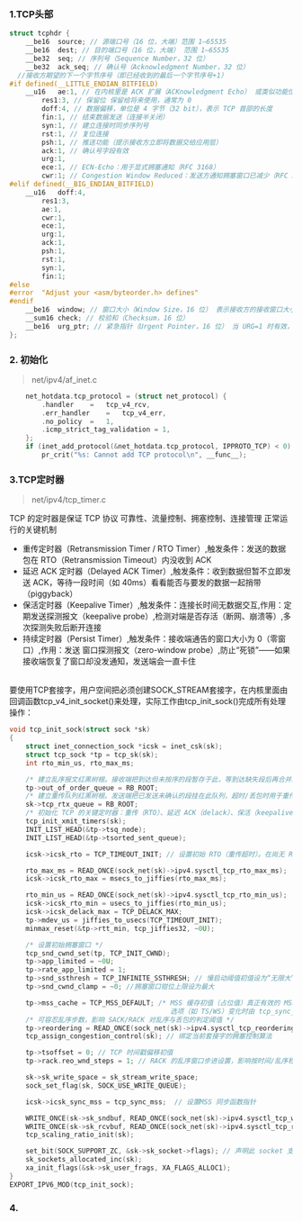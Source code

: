 ### 1.TCP头部
> 
```c
struct tcphdr {
	__be16	source; // 源端口号（16 位，大端）范围 1–65535
	__be16	dest; // 目的端口号（16 位，大端） 范围 1–65535
	__be32	seq; // 序列号（Sequence Number，32 位）
	__be32	ack_seq; // 确认号（Acknowledgment Number，32 位）
  //接收方期望的下一个字节序号（即已经收到的最后一个字节序号+1）
#if defined(__LITTLE_ENDIAN_BITFIELD)
	__u16	ae:1, // 在内核里是 ACK 扩展（ACKnowledgment Echo） 或类似功能位
		res1:3, // 保留位 保留给将来使用，通常为 0
		doff:4, // 数据偏移，单位是 4 字节（32 bit），表示 TCP 首部的长度
		fin:1, // 结束数据发送（连接半关闭）
		syn:1, // 建立连接时同步序列号
		rst:1, // 复位连接
		psh:1, // 推送功能（提示接收方立即将数据交给应用层）
		ack:1, // 确认号字段有效
		urg:1,
		ece:1, // ECN-Echo：用于显式拥塞通知（RFC 3168）
		cwr:1; // Congestion Window Reduced：发送方通知拥塞窗口已减少（RFC 3168）
#elif defined(__BIG_ENDIAN_BITFIELD)
	__u16	doff:4,
		res1:3,
		ae:1,
		cwr:1,
		ece:1,
		urg:1,
		ack:1,
		psh:1,
		rst:1,
		syn:1,
		fin:1;
#else
#error	"Adjust your <asm/byteorder.h> defines"
#endif
	__be16	window; // 窗口大小（Window Size，16 位） 表示接收方的接收窗口大小（单位是字节）
	__sum16	check; // 校验和（Checksum，16 位）
	__be16	urg_ptr; // 紧急指针（Urgent Pointer，16 位） 当 URG=1 时有效，表示紧急数据在数据流中的位置
};
```
### 2. 初始化
> net/ipv4/af_inet.c
```c
	net_hotdata.tcp_protocol = (struct net_protocol) {
		.handler	=	tcp_v4_rcv,
		.err_handler	=	tcp_v4_err,
		.no_policy	=	1,
		.icmp_strict_tag_validation = 1,
	};
	if (inet_add_protocol(&net_hotdata.tcp_protocol, IPPROTO_TCP) < 0)
		pr_crit("%s: Cannot add TCP protocol\n", __func__);
```
### 3.TCP定时器
> net/ipv4/tcp_timer.c <br>

TCP 的定时器是保证 TCP 协议 可靠性、流量控制、拥塞控制、连接管理 正常运行的关键机制
- 重传定时器（Retransmission Timer / RTO Timer）,触发条件：发送的数据包在 RTO（Retransmission Timeout）内没收到 ACK
- 延迟 ACK 定时器（Delayed ACK Timer）,触发条件：收到数据但暂不立即发送 ACK，等待一段时间（如 40ms）看看能否与要发的数据一起捎带（piggyback）
- 保活定时器（Keepalive Timer）,触发条件：连接长时间无数据交互,作用：定期发送探测报文（keepalive probe）,检测对端是否存活（断网、崩溃等）,多次探测失败后断开连接
- 持续定时器（Persist Timer）,触发条件：接收端通告的窗口大小为 0（零窗口）,作用：发送 窗口探测报文（zero-window probe）,防止“死锁”——如果接收端恢复了窗口却没发通知，发送端会一直卡住
<br>
要使用TCP套接字，用户空间把必须创建SOCK_STREAM套接字，在内核里面由回调函数tcp_v4_init_socket()来处理，实际工作由tcp_init_sock()完成所有处理操作：

```c
void tcp_init_sock(struct sock *sk)
{
	struct inet_connection_sock *icsk = inet_csk(sk);
	struct tcp_sock *tp = tcp_sk(sk);
	int rto_min_us, rto_max_ms;

	/* 建立乱序报文红黑树根。接收端把到达但未按序的段暂存于此，等到达缺失段后再合并上交 */
	tp->out_of_order_queue = RB_ROOT;
	/* 建立重传队列红黑树根。发送端把已发送未确认的段挂在此队列，超时/丢包时用于重传与 SACK/RACK 判定 */
	sk->tcp_rtx_queue = RB_ROOT;
	/* 初始化 TCP 的关键定时器：重传（RTO）、延迟 ACK（delack）、保活（keepalive）等。定时器驱动可靠性与状态机推进 */
	tcp_init_xmit_timers(sk);
	INIT_LIST_HEAD(&tp->tsq_node);
	INIT_LIST_HEAD(&tp->tsorted_sent_queue);

	icsk->icsk_rto = TCP_TIMEOUT_INIT; // 设置初始 RTO（重传超时）。在尚无 RTT 样本时使用一个保守初值

	rto_max_ms = READ_ONCE(sock_net(sk)->ipv4.sysctl_tcp_rto_max_ms);
	icsk->icsk_rto_max = msecs_to_jiffies(rto_max_ms);

	rto_min_us = READ_ONCE(sock_net(sk)->ipv4.sysctl_tcp_rto_min_us);
	icsk->icsk_rto_min = usecs_to_jiffies(rto_min_us);
	icsk->icsk_delack_max = TCP_DELACK_MAX;
	tp->mdev_us = jiffies_to_usecs(TCP_TIMEOUT_INIT);
	minmax_reset(&tp->rtt_min, tcp_jiffies32, ~0U);

	/* 设置初始拥塞窗口 */
	tcp_snd_cwnd_set(tp, TCP_INIT_CWND);
	tp->app_limited = ~0U;
	tp->rate_app_limited = 1;
	tp->snd_ssthresh = TCP_INFINITE_SSTHRESH; // 慢启动阈值初值设为“无限大”
	tp->snd_cwnd_clamp = ~0; //拥塞窗口钳位上限设为最大

	tp->mss_cache = TCP_MSS_DEFAULT; /* MSS 缓存初值（占位值）真正有效的 MSS 会在路由/PMTU、
										选项（如 TS/WS）变化时由 tcp_sync_mss() 更新 */
	/* 可容忍乱序步数，影响 SACK/RACK 对乱序与丢包的判定阈值 */
	tp->reordering = READ_ONCE(sock_net(sk)->ipv4.sysctl_tcp_reordering);
	tcp_assign_congestion_control(sk); // 绑定当前套接字的拥塞控制算法

	tp->tsoffset = 0; // TCP 时间戳偏移初值
	tp->rack.reo_wnd_steps = 1; // RACK 的乱序窗口步进设置，影响按时间/乱序程度判断丢包的敏感度

	sk->sk_write_space = sk_stream_write_space;
	sock_set_flag(sk, SOCK_USE_WRITE_QUEUE);

	icsk->icsk_sync_mss = tcp_sync_mss;  // 设置MSS 同步函数指针

	WRITE_ONCE(sk->sk_sndbuf, READ_ONCE(sock_net(sk)->ipv4.sysctl_tcp_wmem[1]));
	WRITE_ONCE(sk->sk_rcvbuf, READ_ONCE(sock_net(sk)->ipv4.sysctl_tcp_rmem[1]));
	tcp_scaling_ratio_init(sk);

	set_bit(SOCK_SUPPORT_ZC, &sk->sk_socket->flags); // 声明此 socket 支持零拷贝（如 MSG_ZEROCOPY）
	sk_sockets_allocated_inc(sk);
	xa_init_flags(&sk->sk_user_frags, XA_FLAGS_ALLOC1);
}
EXPORT_IPV6_MOD(tcp_init_sock);
```

### 4.
